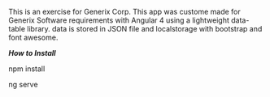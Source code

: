 This is an exercise for Generix Corp.
This app was custome made for Generix Software requirements with Angular 4 using a lightweight data-table library.
data is stored in JSON file and localstorage with bootstrap and font awesome.

***How to Install***

npm install

ng serve
